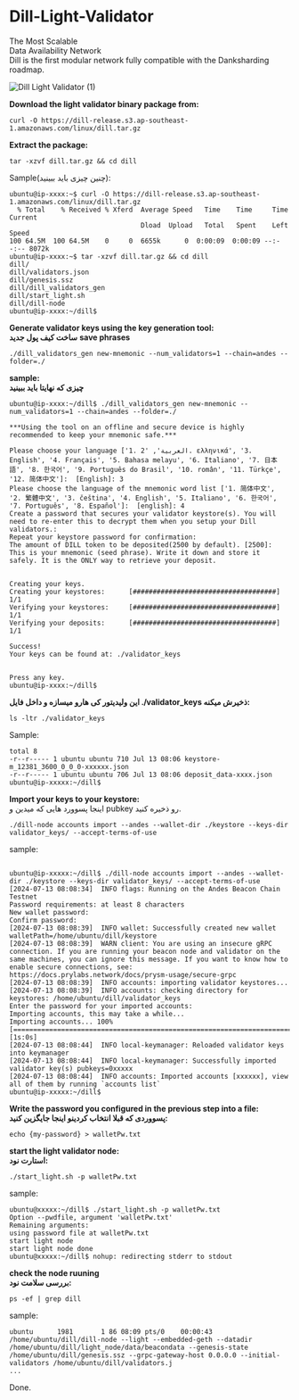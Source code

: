 # Dill-Light-Validator

The Most Scalable  
Data Availability Network    
Dill is the first modular network fully compatible with the Danksharding roadmap.  



![Dill Light Validator (1)](https://github.com/user-attachments/assets/24d66592-713e-4616-92d5-0b555a2ed2d8)



**Download the light validator binary package from:**
```
curl -O https://dill-release.s3.ap-southeast-1.amazonaws.com/linux/dill.tar.gz
```

**Extract the package:**
```
tar -xzvf dill.tar.gz && cd dill
```

Sample(چنین چیزی باید ببینید):
```
ubuntu@ip-xxxx:~$ curl -O https://dill-release.s3.ap-southeast-1.amazonaws.com/linux/dill.tar.gz
  % Total    % Received % Xferd  Average Speed   Time    Time     Time  Current
                                 Dload  Upload   Total   Spent    Left  Speed
100 64.5M  100 64.5M    0     0  6655k      0  0:00:09  0:00:09 --:--:-- 8072k
ubuntu@ip-xxxx:~$ tar -xzvf dill.tar.gz && cd dill
dill/
dill/validators.json
dill/genesis.ssz
dill/dill_validators_gen
dill/start_light.sh
dill/dill-node
ubuntu@ip-xxxx:~/dill$
```
**Generate validator keys using the key generation tool:  
ساخت کیف پول جدید**
__save phrases__
```
./dill_validators_gen new-mnemonic --num_validators=1 --chain=andes --folder=./
```
**sample:  
چیزی که نهایتا باید ببینید**
```
ubuntu@ip-xxxx:~/dill$ ./dill_validators_gen new-mnemonic --num_validators=1 --chain=andes --folder=./

***Using the tool on an offline and secure device is highly recommended to keep your mnemonic safe.***

Please choose your language ['1. العربية', '2. ελληνικά', '3. English', '4. Français', '5. Bahasa melayu', '6. Italiano', '7. 日本語', '8. 한국어', '9. Português do Brasil', '10. român', '11. Türkçe', '12. 简体中文']:  [English]: 3
Please choose the language of the mnemonic word list ['1. 简体中文', '2. 繁體中文', '3. čeština', '4. English', '5. Italiano', '6. 한국어', '7. Português', '8. Español']:  [english]: 4
Create a password that secures your validator keystore(s). You will need to re-enter this to decrypt them when you setup your Dill validators.:
Repeat your keystore password for confirmation:
The amount of DILL token to be deposited(2500 by default). [2500]:
This is your mnemonic (seed phrase). Write it down and store it safely. It is the ONLY way to retrieve your deposit.


Creating your keys.
Creating your keystores:	  [####################################]  1/1
Verifying your keystores:	  [####################################]  1/1
Verifying your deposits:	  [####################################]  1/1

Success!
Your keys can be found at: ./validator_keys


Press any key.
ubuntu@ip-xxxx:~/dill$
```
**این ولیدیتور کی هارو میسازه و داخل فایل ./validator_keys ذخیرش میکنه:**
```
ls -ltr ./validator_keys
```
Sample:
```
total 8
-r--r----- 1 ubuntu ubuntu 710 Jul 13 08:06 keystore-m_12381_3600_0_0_0-xxxxxx.json
-r--r----- 1 ubuntu ubuntu 706 Jul 13 08:06 deposit_data-xxxx.json
ubuntu@ip-xxxxx:~/dill$
```
**Import your keys to your keystore:**  
اینجا پسوورد هایی که میدین و pubkey رو ذخیره کنید.
```
./dill-node accounts import --andes --wallet-dir ./keystore --keys-dir validator_keys/ --accept-terms-of-use
```
sample:
```

ubuntu@ip-xxxxx:~/dill$ ./dill-node accounts import --andes --wallet-dir ./keystore --keys-dir validator_keys/ --accept-terms-of-use
[2024-07-13 08:08:34]  INFO flags: Running on the Andes Beacon Chain Testnet
Password requirements: at least 8 characters
New wallet password:
Confirm password:
[2024-07-13 08:08:39]  INFO wallet: Successfully created new wallet walletPath=/home/ubuntu/dill/keystore
[2024-07-13 08:08:39]  WARN client: You are using an insecure gRPC connection. If you are running your beacon node and validator on the same machines, you can ignore this message. If you want to know how to enable secure connections, see: https://docs.prylabs.network/docs/prysm-usage/secure-grpc
[2024-07-13 08:08:39]  INFO accounts: importing validator keystores...
[2024-07-13 08:08:39]  INFO accounts: checking directory for keystores: /home/ubuntu/dill/validator_keys
Enter the password for your imported accounts:
Importing accounts, this may take a while...
Importing accounts... 100% [===================================================================================]  [1s:0s]
[2024-07-13 08:08:44]  INFO local-keymanager: Reloaded validator keys into keymanager
[2024-07-13 08:08:44]  INFO local-keymanager: Successfully imported validator key(s) pubkeys=0xxxxx
[2024-07-13 08:08:44]  INFO accounts: Imported accounts [xxxxxx], view all of them by running `accounts list`
ubuntu@ip-xxxxx:~/dill$
```

**Write the password you configured in the previous step into a file:  
پسووردی که قبلا انتخاب کردینو اینجا جایگزین کنید:**
```
echo {my-password} > walletPw.txt
```

**start the light validator node:  
استارت نود:**
```
./start_light.sh -p walletPw.txt
```

sample:
```
ubuntu@xxxxx:~/dill$ ./start_light.sh -p walletPw.txt
Option --pwdfile, argument 'walletPw.txt'
Remaining arguments:
using password file at walletPw.txt
start light node
start light node done
ubuntu@xxxxx:~/dill$ nohup: redirecting stderr to stdout

```
**check the node ruuning  
بررسی سلامت نود:**
```
ps -ef | grep dill
```
sample:
```
ubuntu      1981       1 86 08:09 pts/0    00:00:43 /home/ubuntu/dill/dill-node --light --embedded-geth --datadir /home/ubuntu/dill/light_node/data/beacondata --genesis-state /home/ubuntu/dill/genesis.ssz --grpc-gateway-host 0.0.0.0 --initial-validators /home/ubuntu/dill/validators.j
...
```
Done.


